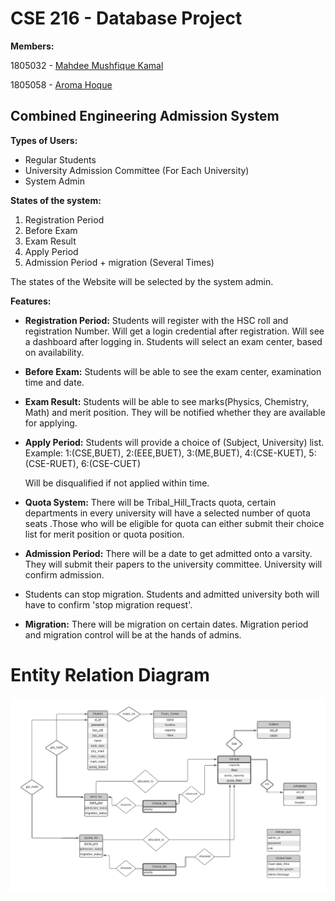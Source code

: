 


# CSE 216 - Database Project

**Members:**

1805032 - [Mahdee Mushfique Kamal](https://github.com/MahdeeMushfiqueKamal)

1805058 - [Aroma Hoque](https://github.com/aroma058)


## Combined Engineering Admission System

**Types of Users:** 



* Regular Students
* University Admission Committee (For Each University)
* System Admin

**States of the system:**



1. Registration Period
2. Before Exam
3. Exam Result
4. Apply Period
5. Admission Period + migration (Several Times)

The states of the Website will be selected by the system admin. 

**Features:**



* **Registration Period:** Students will register with the HSC roll and registration Number. Will get a login credential after registration. Will see a dashboard after logging in. Students will select an exam center, based on availability. 
* **Before Exam:** Students will be able to see the exam center, examination time and date. 
* **Exam Result:** Students will be able to see marks(Physics, Chemistry, Math) and merit position. They will be notified whether they are available for applying. 
* **Apply Period:** Students will provide a choice of (Subject, University) list. Example: 1:(CSE,BUET), 2:(EEE,BUET), 3:(ME,BUET), 4:(CSE-KUET), 5:(CSE-RUET), 6:(CSE-CUET) 

    Will be disqualified if not applied within time. 

* **Quota System:** There will be Tribal_Hill_Tracts quota, certain departments in every university will have a selected number of quota seats .Those who will be eligible for quota can either submit their choice list for merit position or quota position. 
* **Admission Period:** There will be a date to get admitted onto a varsity. They will submit their papers to the university committee. University will confirm admission.
* Students can stop migration. Students and admitted university both will have to confirm 'stop migration request'.
* **Migration:** There will be migration on certain dates. Migration period and migration control will be at the hands of admins. 


# Entity Relation Diagram
![erd](updated_erd.jpeg)
